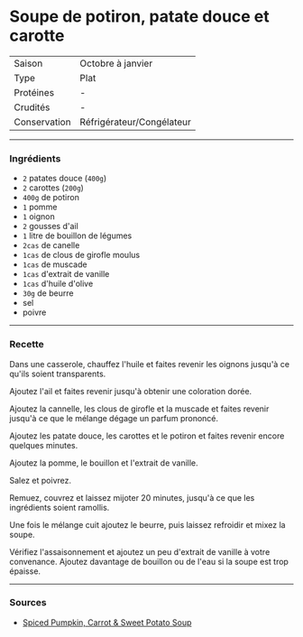 # Soupe de potiron, patate douce et carotte

| | |
|:---|:---|
| Saison | Octobre à janvier |
| Type | Plat |
| Protéines | - |
| Crudités | - |
| Conservation | Réfrigérateur/Congélateur |

---

### Ingrédients

* `2` patates douce (`400g`)
* `2` carottes (`200g`)
* `400g` de potiron
* `1` pomme
* `1` oignon
* `2` gousses d'ail
* `1` litre de bouillon de légumes
* `2cas` de canelle
* `1cas` de clous de girofle moulus
* `1cas` de muscade
* `1cas` d'extrait de vanille
* `1cas` d'huile d'olive
* `30g` de beurre
* sel
* poivre

---

### Recette

Dans une casserole, chauffez l'huile et faites revenir les oignons jusqu'à ce qu'ils soient transparents.

Ajoutez l'ail et faites revenir jusqu'à obtenir une coloration dorée.

Ajoutez la cannelle, les clous de girofle et la muscade et faites revenir jusqu'à ce que le mélange dégage un parfum prononcé.

Ajoutez les patate douce, les carottes et le potiron et faites revenir encore quelques minutes.

Ajoutez la pomme, le bouillon et l'extrait de vanille.

Salez et poivrez.

Remuez, couvrez et laissez mijoter 20 minutes, jusqu'à ce que les ingrédients soient ramollis.

Une fois le mélange cuit ajoutez le beurre, puis laissez refroidir et mixez la soupe.

Vérifiez l'assaisonnement et ajoutez un peu d'extrait de vanille à votre convenance. Ajoutez davantage de bouillon ou de l'eau si la soupe est trop épaisse.

---

### Sources

* [Spiced Pumpkin, Carrot & Sweet Potato Soup](https://fussfreeflavours.com/spiced-pumpkin-carrot-sweet-potato-soup/)
